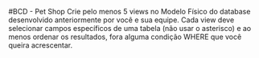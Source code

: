 #BCD - Pet Shop
Crie pelo menos 5 views no Modelo Físico do database desenvolvido anteriormente por você e sua equipe. Cada view deve selecionar campos específicos de uma tabela (não usar o asterisco) e ao menos ordenar os resultados, fora alguma condição WHERE que você queira acrescentar.